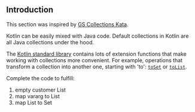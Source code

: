 ## Introduction

This section was inspired by [GS Collections Kata](https://github.com/goldmansachs/gs-collections-kata).

Kotlin can be easily mixed with Java code.
Default collections in Kotlin are all Java collections under the hood.

The [Kotlin standard library](https://kotlinlang.org/api/latest/jvm/stdlib/kotlin/)
contains lots of extension functions that make working with collections more convenient.
For example, operations that transform a collection into another one, starting with 'to':
[`toSet`](https://kotlinlang.org/api/latest/jvm/stdlib/kotlin.collections/to-set.html) or
[`toList`](https://kotlinlang.org/api/latest/jvm/stdlib/kotlin.collections/to-list.html).

Complete the code to fulfill:
1. empty customer List
2. map vararg to List
3. map List to Set

